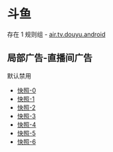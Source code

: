 # 斗鱼

存在 1 规则组 - [air.tv.douyu.android](/src/apps/air.tv.douyu.android.ts)

## 局部广告-直播间广告

默认禁用

- [快照-0](https://i.gkd.li/i/12892825)
- [快照-1](https://i.gkd.li/i/13037239)
- [快照-2](https://i.gkd.li/i/12892825)
- [快照-3](https://i.gkd.li/i/14208369)
- [快照-4](https://i.gkd.li/i/13056107)
- [快照-5](https://i.gkd.li/i/13056107)
- [快照-6](https://i.gkd.li/i/13056107)
